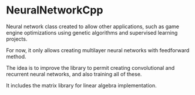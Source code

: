 # NeuralNetworkCpp
 
Neural network class created to allow other applications, such as game engine optimizations using genetic algorithms and supervised learning projects.

For now, it only allows creating multilayer neural networks with feedforward method.

The idea is to improve the library to permit creating convolutional and recurrent neural networks, and also training all of these.

It includes the matrix library for linear algebra implementation.
